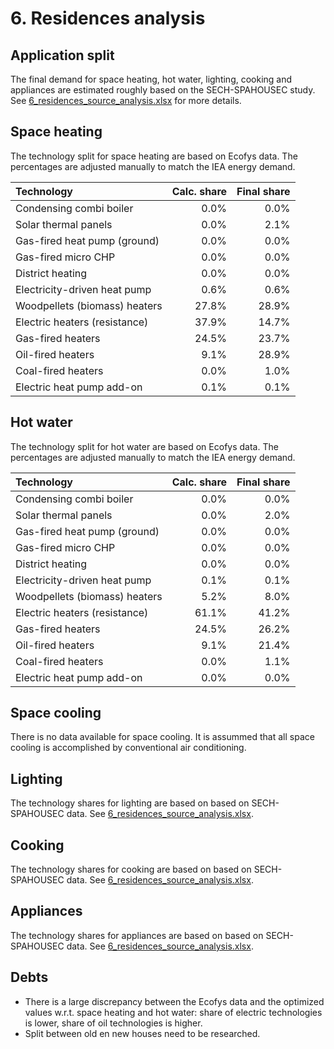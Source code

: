 # 6. Residences analysis


## Application split

The final demand for space heating, hot water, lighting, cooking and appliances are estimated roughly based on the SECH-SPAHOUSEC study. See [6_residences_source_analysis.xlsx](6_residences_source_analysis.xlsx) for more details. 


## Space heating

The technology split for space heating are based on Ecofys data. The percentages are adjusted manually to match the IEA energy demand. 


| Technology                    | Calc. share | Final share |
| :---------------------------- | ----------: | ----------: |
| Condensing combi boiler       |        0.0% |        0.0% |
| Solar thermal panels          |        0.0% |        2.1% |
| Gas-fired heat pump (ground)  |        0.0% |        0.0% |
| Gas-fired micro CHP           |        0.0% |        0.0% |
| District heating              |        0.0% |        0.0% |
| Electricity-driven heat pump  |        0.6% |        0.6% |
| Woodpellets (biomass) heaters |       27.8% |       28.9% |
| Electric heaters (resistance) |       37.9% |       14.7% |
| Gas-fired heaters             |       24.5% |       23.7% |
| Oil-fired heaters             |        9.1% |       28.9% |
| Coal-fired heaters            |        0.0% |        1.0% |
| Electric heat pump add-on     |        0.1% |        0.1% |


## Hot water

The technology split for hot water are based on Ecofys data. The percentages are adjusted manually to match the IEA energy demand. 


| Technology                    | Calc. share | Final share |
| :---------------------------- | ----------: | ----------: |
| Condensing combi boiler       |        0.0% |        0.0% |
| Solar thermal panels          |        0.0% |        2.0% |
| Gas-fired heat pump (ground)  |        0.0% |        0.0% |
| Gas-fired micro CHP           |        0.0% |        0.0% |
| District heating              |        0.0% |        0.0% |
| Electricity-driven heat pump  |        0.1% |        0.1% |
| Woodpellets (biomass) heaters |        5.2% |        8.0% |
| Electric heaters (resistance) |       61.1% |       41.2% |
| Gas-fired heaters             |       24.5% |       26.2% |
| Oil-fired heaters             |        9.1% |       21.4% |
| Coal-fired heaters            |        0.0% |        1.1% |
| Electric heat pump add-on     |        0.0% |        0.0% |


## Space cooling

There is no data available for space cooling. It is assummed that all space cooling is accomplished by conventional air conditioning.


## Lighting

The technology shares for lighting are based on based on SECH-SPAHOUSEC data. See [6_residences_source_analysis.xlsx](6_residences_source_analysis.xlsx). 


## Cooking

The technology shares for cooking are based on based on SECH-SPAHOUSEC data. See [6_residences_source_analysis.xlsx](6_residences_source_analysis.xlsx). 


## Appliances

The technology shares for appliances are based on based on SECH-SPAHOUSEC data. See [6_residences_source_analysis.xlsx](6_residences_source_analysis.xlsx). 


## Debts

- There is a large discrepancy between the Ecofys data and the optimized values w.r.t. space heating and hot water: share of electric technologies is lower, share of oil technologies is higher.
- Split between old en new houses need to be researched.

